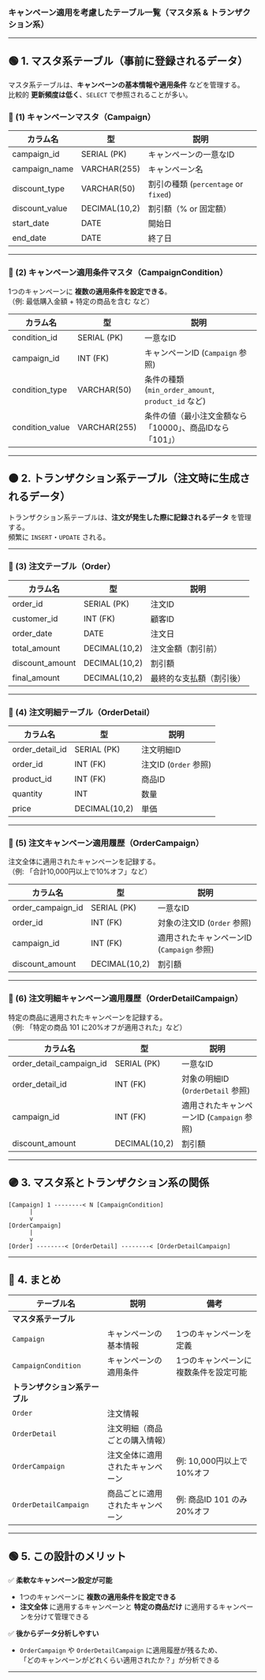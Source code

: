 ### **キャンペーン適用を考慮したテーブル一覧（マスタ系 & トランザクション系）**  

---

## **🟢 1. マスタ系テーブル（事前に登録されるデータ）**
マスタ系テーブルは、**キャンペーンの基本情報や適用条件** などを管理する。  
比較的 **更新頻度は低く**、`SELECT` で参照されることが多い。  

### **📌 (1) キャンペーンマスタ（Campaign）**
| カラム名       | 型            | 説明                                 |
| -------------- | ------------- | ------------------------------------ |
| campaign_id    | SERIAL (PK)   | キャンペーンの一意なID               |
| campaign_name  | VARCHAR(255)  | キャンペーン名                       |
| discount_type  | VARCHAR(50)   | 割引の種類 (`percentage` or `fixed`) |
| discount_value | DECIMAL(10,2) | 割引額（% or 固定額）                |
| start_date     | DATE          | 開始日                               |
| end_date       | DATE          | 終了日                               |

---

### **📌 (2) キャンペーン適用条件マスタ（CampaignCondition）**
1つのキャンペーンに **複数の適用条件を設定できる**。  
（例: 最低購入金額 + 特定の商品を含む など）  

| カラム名        | 型           | 説明                                                     |
| --------------- | ------------ | -------------------------------------------------------- |
| condition_id    | SERIAL (PK)  | 一意なID                                                 |
| campaign_id     | INT (FK)     | キャンペーンID (`Campaign` 参照)                         |
| condition_type  | VARCHAR(50)  | 条件の種類 (`min_order_amount`, `product_id` など)       |
| condition_value | VARCHAR(255) | 条件の値（最小注文金額なら「10000」、商品IDなら「101」） |

---

## **🟠 2. トランザクション系テーブル（注文時に生成されるデータ）**
トランザクション系テーブルは、**注文が発生した際に記録されるデータ** を管理する。  
頻繁に `INSERT`・`UPDATE` される。

---

### **📌 (3) 注文テーブル（Order）**
| カラム名        | 型            | 説明                     |
| --------------- | ------------- | ------------------------ |
| order_id        | SERIAL (PK)   | 注文ID                   |
| customer_id     | INT (FK)      | 顧客ID                   |
| order_date      | DATE          | 注文日                   |
| total_amount    | DECIMAL(10,2) | 注文金額（割引前）       |
| discount_amount | DECIMAL(10,2) | 割引額                   |
| final_amount    | DECIMAL(10,2) | 最終的な支払額（割引後） |

---

### **📌 (4) 注文明細テーブル（OrderDetail）**
| カラム名        | 型            | 説明                  |
| --------------- | ------------- | --------------------- |
| order_detail_id | SERIAL (PK)   | 注文明細ID            |
| order_id        | INT (FK)      | 注文ID (`Order` 参照) |
| product_id      | INT (FK)      | 商品ID                |
| quantity        | INT           | 数量                  |
| price           | DECIMAL(10,2) | 単価                  |

---

### **📌 (5) 注文キャンペーン適用履歴（OrderCampaign）**
注文全体に適用されたキャンペーンを記録する。  
（例: 「合計10,000円以上で10%オフ」など）

| カラム名          | 型            | 説明                                       |
| ----------------- | ------------- | ------------------------------------------ |
| order_campaign_id | SERIAL (PK)   | 一意なID                                   |
| order_id          | INT (FK)      | 対象の注文ID (`Order` 参照)                |
| campaign_id       | INT (FK)      | 適用されたキャンペーンID (`Campaign` 参照) |
| discount_amount   | DECIMAL(10,2) | 割引額                                     |

---

### **📌 (6) 注文明細キャンペーン適用履歴（OrderDetailCampaign）**
特定の商品に適用されたキャンペーンを記録する。  
（例: 「特定の商品 101 に20%オフが適用された」など）

| カラム名                 | 型            | 説明                                       |
| ------------------------ | ------------- | ------------------------------------------ |
| order_detail_campaign_id | SERIAL (PK)   | 一意なID                                   |
| order_detail_id          | INT (FK)      | 対象の明細ID (`OrderDetail` 参照)          |
| campaign_id              | INT (FK)      | 適用されたキャンペーンID (`Campaign` 参照) |
| discount_amount          | DECIMAL(10,2) | 割引額                                     |

---

## **🟣 3. マスタ系とトランザクション系の関係**
```
[Campaign] 1 --------< N [CampaignCondition]  
      |  
      v  
[OrderCampaign]  
      |  
      v  
[Order] --------< [OrderDetail] --------< [OrderDetailCampaign]
```

---

## **🔵 4. まとめ**
| テーブル名                     | 説明                             | 備考                                  |
| ------------------------------ | -------------------------------- | ------------------------------------- |
| **マスタ系テーブル**           |                                  |                                       |
| `Campaign`                     | キャンペーンの基本情報           | 1つのキャンペーンを定義               |
| `CampaignCondition`            | キャンペーンの適用条件           | 1つのキャンペーンに複数条件を設定可能 |
| **トランザクション系テーブル** |                                  |                                       |
| `Order`                        | 注文情報                         |                                       |
| `OrderDetail`                  | 注文明細（商品ごとの購入情報）   |                                       |
| `OrderCampaign`                | 注文全体に適用されたキャンペーン | 例: 10,000円以上で10%オフ             |
| `OrderDetailCampaign`          | 商品ごとに適用されたキャンペーン | 例: 商品ID 101 のみ20%オフ            |

---

## **🟢 5. この設計のメリット**
✅ **柔軟なキャンペーン設定が可能**
   - 1つのキャンペーンに **複数の適用条件を設定できる**
   - **注文全体** に適用するキャンペーンと **特定の商品だけ** に適用するキャンペーンを分けて管理できる  

✅ **後からデータ分析しやすい**
   - `OrderCampaign` や `OrderDetailCampaign` に適用履歴が残るため、  
     「どのキャンペーンがどれくらい適用されたか？」が分析できる  

---

